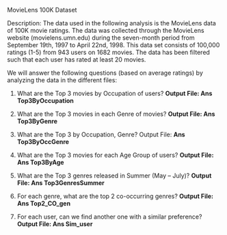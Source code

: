MovieLens 100K Dataset

Description: The data used in the following analysis is the MovieLens data of 100K movie ratings. The data was collected through the MovieLens website (movielens.umn.edu) during the seven-month period from September 19th, 1997 to April 22nd, 1998. This data set consists of 100,000 ratings (1-5) from 943 users on 1682 movies. The data has been filtered such that each user has rated at least 20 movies.

We will answer the following questions (based on average ratings) by analyzing the data in the different files:

1) What are the Top 3 movies by Occupation of users? **Output File: Ans Top3ByOccupation**

2) What are the Top 3 movies in each Genre of movies? **Output File: Ans Top3ByGenre**

3) What are the Top 3 by Occupation, Genre? Output File: **Ans Top3ByOccGenre**

4) What are the Top 3 movies for each Age Group of users? **Output File: Ans Top3ByAge**

5) What are the Top 3 genres released in Summer (May – July)? **Output File: Ans Top3GenresSummer**

6) For each genre, what are the top 2 co-occurring genres? **Output File: Ans Top2_CO_gen**

7) For each user, can we find another one with a similar preference? **Output File: Ans Sim_user**
